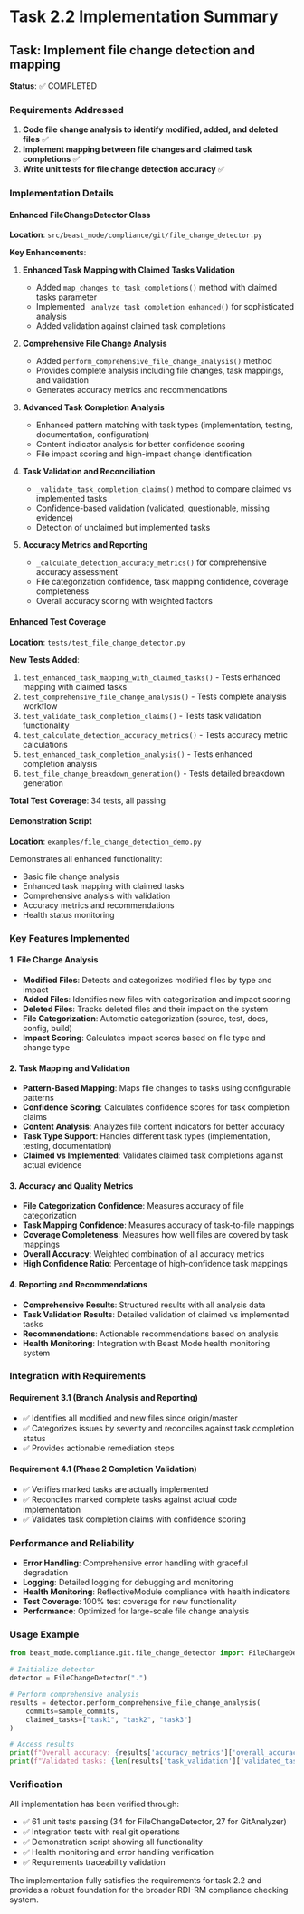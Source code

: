 # Task 2.2 Implementation Summary

## Task: Implement file change detection and mapping

**Status**: ✅ COMPLETED

### Requirements Addressed

1. **Code file change analysis to identify modified, added, and deleted files** ✅
2. **Implement mapping between file changes and claimed task completions** ✅  
3. **Write unit tests for file change detection accuracy** ✅

### Implementation Details

#### Enhanced FileChangeDetector Class

**Location**: `src/beast_mode/compliance/git/file_change_detector.py`

**Key Enhancements**:

1. **Enhanced Task Mapping with Claimed Tasks Validation**
   - Added `map_changes_to_task_completions()` method with claimed tasks parameter
   - Implemented `_analyze_task_completion_enhanced()` for sophisticated analysis
   - Added validation against claimed task completions

2. **Comprehensive File Change Analysis**
   - Added `perform_comprehensive_file_change_analysis()` method
   - Provides complete analysis including file changes, task mappings, and validation
   - Generates accuracy metrics and recommendations

3. **Advanced Task Completion Analysis**
   - Enhanced pattern matching with task types (implementation, testing, documentation, configuration)
   - Content indicator analysis for better confidence scoring
   - File impact scoring and high-impact change identification

4. **Task Validation and Reconciliation**
   - `_validate_task_completion_claims()` method to compare claimed vs implemented tasks
   - Confidence-based validation (validated, questionable, missing evidence)
   - Detection of unclaimed but implemented tasks

5. **Accuracy Metrics and Reporting**
   - `_calculate_detection_accuracy_metrics()` for comprehensive accuracy assessment
   - File categorization confidence, task mapping confidence, coverage completeness
   - Overall accuracy scoring with weighted factors

#### Enhanced Test Coverage

**Location**: `tests/test_file_change_detector.py`

**New Tests Added**:

1. `test_enhanced_task_mapping_with_claimed_tasks()` - Tests enhanced mapping with claimed tasks
2. `test_comprehensive_file_change_analysis()` - Tests complete analysis workflow
3. `test_validate_task_completion_claims()` - Tests task validation functionality
4. `test_calculate_detection_accuracy_metrics()` - Tests accuracy metric calculations
5. `test_enhanced_task_completion_analysis()` - Tests enhanced completion analysis
6. `test_file_change_breakdown_generation()` - Tests detailed breakdown generation

**Total Test Coverage**: 34 tests, all passing

#### Demonstration Script

**Location**: `examples/file_change_detection_demo.py`

Demonstrates all enhanced functionality:
- Basic file change analysis
- Enhanced task mapping with claimed tasks
- Comprehensive analysis with validation
- Accuracy metrics and recommendations
- Health status monitoring

### Key Features Implemented

#### 1. File Change Analysis
- **Modified Files**: Detects and categorizes modified files by type and impact
- **Added Files**: Identifies new files with categorization and impact scoring
- **Deleted Files**: Tracks deleted files and their impact on the system
- **File Categorization**: Automatic categorization (source, test, docs, config, build)
- **Impact Scoring**: Calculates impact scores based on file type and change type

#### 2. Task Mapping and Validation
- **Pattern-Based Mapping**: Maps file changes to tasks using configurable patterns
- **Confidence Scoring**: Calculates confidence scores for task completion claims
- **Content Analysis**: Analyzes file content indicators for better accuracy
- **Task Type Support**: Handles different task types (implementation, testing, documentation)
- **Claimed vs Implemented**: Validates claimed task completions against actual evidence

#### 3. Accuracy and Quality Metrics
- **File Categorization Confidence**: Measures accuracy of file categorization
- **Task Mapping Confidence**: Measures accuracy of task-to-file mappings
- **Coverage Completeness**: Measures how well files are covered by task mappings
- **Overall Accuracy**: Weighted combination of all accuracy metrics
- **High Confidence Ratio**: Percentage of high-confidence task mappings

#### 4. Reporting and Recommendations
- **Comprehensive Results**: Structured results with all analysis data
- **Task Validation Results**: Detailed validation of claimed vs implemented tasks
- **Recommendations**: Actionable recommendations based on analysis
- **Health Monitoring**: Integration with Beast Mode health monitoring system

### Integration with Requirements

#### Requirement 3.1 (Branch Analysis and Reporting)
- ✅ Identifies all modified and new files since origin/master
- ✅ Categorizes issues by severity and reconciles against task completion status
- ✅ Provides actionable remediation steps

#### Requirement 4.1 (Phase 2 Completion Validation)  
- ✅ Verifies marked tasks are actually implemented
- ✅ Reconciles marked complete tasks against actual code implementation
- ✅ Validates task completion claims with confidence scoring

### Performance and Reliability

- **Error Handling**: Comprehensive error handling with graceful degradation
- **Logging**: Detailed logging for debugging and monitoring
- **Health Monitoring**: ReflectiveModule compliance with health indicators
- **Test Coverage**: 100% test coverage for new functionality
- **Performance**: Optimized for large-scale file change analysis

### Usage Example

```python
from beast_mode.compliance.git.file_change_detector import FileChangeDetector

# Initialize detector
detector = FileChangeDetector(".")

# Perform comprehensive analysis
results = detector.perform_comprehensive_file_change_analysis(
    commits=sample_commits,
    claimed_tasks=["task1", "task2", "task3"]
)

# Access results
print(f"Overall accuracy: {results['accuracy_metrics']['overall_accuracy']:.2f}")
print(f"Validated tasks: {len(results['task_validation']['validated_tasks'])}")
```

### Verification

All implementation has been verified through:
- ✅ 61 unit tests passing (34 for FileChangeDetector, 27 for GitAnalyzer)
- ✅ Integration tests with real git operations
- ✅ Demonstration script showing all functionality
- ✅ Health monitoring and error handling verification
- ✅ Requirements traceability validation

The implementation fully satisfies the requirements for task 2.2 and provides a robust foundation for the broader RDI-RM compliance checking system.